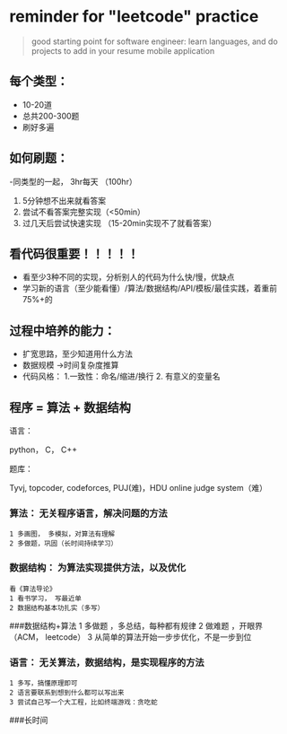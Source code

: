 # reminder for "leetcode" practice

>good starting point for software engineer:
>learn languages, and do projects to add in your resume
>mobile application

## 每个类型： 
- 10-20道
- 总共200-300题
- 刷好多遍

## 如何刷题：
-同类型的一起， 3hr每天 （100hr）
1. 5分钟想不出来就看答案
2. 尝试不看答案完整实现（<50min）
3. 过几天后尝试快速实现 （15-20min实现不了就看答案）

## 看代码很重要！！！！！
- 看至少3种不同的实现，分析别人的代码为什么快/慢，优缺点
- 学习新的语言（至少能看懂）/算法/数据结构/API/模板/最佳实践，着重前75%+的

## 过程中培养的能力：

- 扩宽思路，至少知道用什么方法
- 数据规模 ->时间复杂度推算
- 代码风格： 1.一致性：命名/缩进/换行 2. 有意义的变量名

## 程序 = 算法 + 数据结构

语言： 

python， C， C++

题库： 

Tyvj, topcoder, codeforces, PUJ(难)，HDU online judge system（难）

### 算法： 无关程序语言，解决问题的方法
    1 多画图， 多模拟，对算法有理解
    2 多做题，巩固（长时间持续学习）
    

### 数据结构： 为算法实现提供方法，以及优化 

    看《算法导论》
    1 看书学习， 写最近单
    2 数据结构基本功扎实（多写）
    
###数据结构+算法
    1 多做题 ，多总结，每种都有规律
    2 做难题 ，开眼界 （ACM， leetcode）
    3 从简单的算法开始一步步优化，不是一步到位

### 语言： 无关算法，数据结构，是实现程序的方法
    1 多写，搞懂原理即可
    2 语言要联系到想到什么都可以写出来
    3 尝试自己写一个大工程，比如终端游戏：贪吃蛇
###长时间

